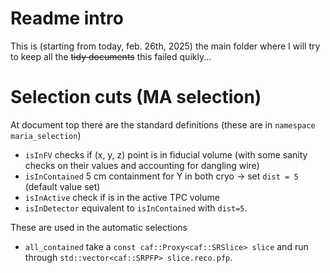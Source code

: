 # Readme intro

This is (starting from today, feb. 26th, 2025) the main folder where I will try to keep all the ~~tidy documents~~ this failed quikly...

# Selection cuts (MA selection)

At document top there are the standard definitions (these are in `namespace maria_selection`)

- `isInFV` checks if (x, y, z) point is in fiducial volume (with some sanity checks on their values and accounting for dangling wire)
- `isInContained` 5 cm containment for Y in both cryo $\to$ set `dist = 5` (default value set)
- `isInActive` check if is in the active TPC volume
- `isInDetector` equivalent to `isInContained` with `dist=5`.

These are used in the automatic selections 

- `all_contained` take a `const caf::Proxy<caf::SRSlice> slice` and run through `std::vector<caf::SRPFP> slice.reco.pfp`. 